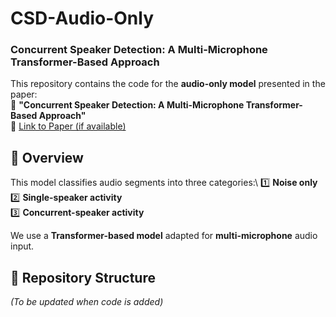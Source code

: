 # CSD-Audio-Only
### Concurrent Speaker Detection: A Multi-Microphone Transformer-Based Approach

This repository contains the code for the **audio-only model** presented in the paper:  
📄 **"Concurrent Speaker Detection: A Multi-Microphone Transformer-Based Approach"**  
🔗 [Link to Paper (if available)]([#](https://ieeexplore.ieee.org/document/10715386))  

## 📌 Overview
This model classifies audio segments into three categories:\\
1️⃣ **Noise only**  
2️⃣ **Single-speaker activity**  
3️⃣ **Concurrent-speaker activity**  

We use a **Transformer-based model** adapted for **multi-microphone** audio input.

## 📁 Repository Structure  
_(To be updated when code is added)_
